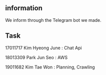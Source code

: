 ## information

We inform through the Telegram bot we made.

## Task

17011717    Kim Hyeong June   :  Chat Api  

18013309    Park Jun Seo      :   AWS  

19011682    Kim Tae Won       :  Planning, Crawling  
